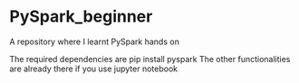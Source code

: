 # PySpark_beginner
A repository where I learnt PySpark hands on

The required dependencies are
pip install pyspark
The other functionalities are already there if you use jupyter notebook
